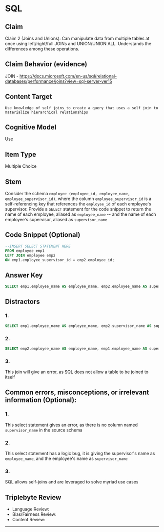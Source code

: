 # SQL

## Claim

Claim 2 (Joins and Unions): Can manipulate data from multiple tables at once using left/right/full JOINs and UNION/UNION ALL. Understands the differences among these operations.

## Claim Behavior (evidence)

JOIN - https://docs.microsoft.com/en-us/sql/relational-databases/performance/joins?view=sql-server-ver15

## Content Target

`Use knowledge of self joins to create a query that uses a self join to materialize hierarchical relationships`

## Cognitive Model

Use

## Item Type

Multiple Choice

## Stem

Consider the schema `employee (employee_id, employee_name, employee_supervisor_id)`, where the column `employee_supervisor_id` is a self-referencing key that references the `employee_id` of each employee's supervisor.  Provide a `SELECT` statement for the code snippet to return the name of each employee, aliased as `employee_name` -- and the name of each employee's supervisor, aliased as `supervisor_name`

## Code Snippet (Optional)

```sql
--INSERT SELECT STATEMENT HERE
FROM employee emp1
LEFT JOIN employee emp2
ON emp1.employee_supervisor_id = emp2.employee_id;
```

## Answer Key

```sql
SELECT emp1.employee_name AS employee_name, emp2.employee_name AS supervisor_name
```

## Distractors

### 1.

```sql
SELECT emp1.employee_name AS employee_name, emp2.supervisor_name AS supervisor_name
```

### 2.

```sql
SELECT emp2.employee_name AS employee_name, emp1.employee_name AS supervisor_name
```

### 3.

This join will give an error, as SQL does not allow a table to be joined to itself

## Common errors, misconceptions, or irrelevant information (Optional):

### 1.

This select statement gives an error, as there is no column named `supervisor_name` in the source schema

### 2.

This select statement has a logic bug, it is giving the supervisor's name as `employee_name`, and the employee's name as `supervisor_name`

### 3.

SQL allows self-joins and are leveraged to solve myriad use cases

## Triplebyte Review

- Language Review:
- Bias/Fairness Review:
- Content Review:

---
